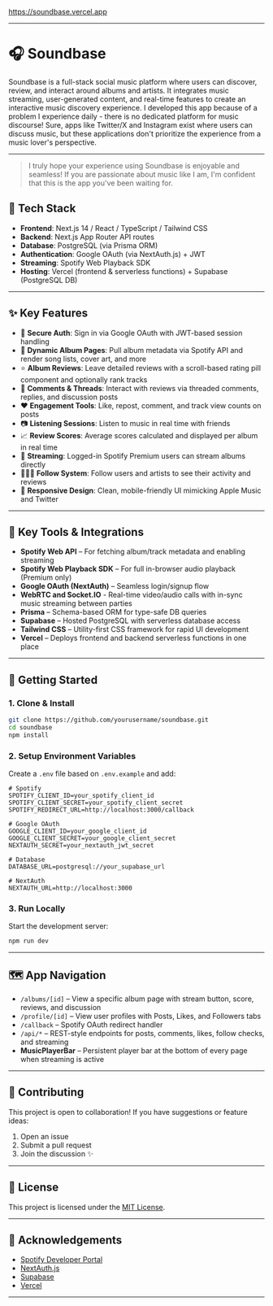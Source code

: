 https://soundbase.vercel.app

---

# 🎧 Soundbase

Soundbase is a full-stack social music platform where users can discover, review, and interact around albums and artists. It integrates music streaming, user-generated content, and real-time features to create an interactive music discovery experience. I developed this app because of a problem I experience daily - there is no dedicated platform for music discourse! Sure, apps like Twitter/X and Instagram exist where users can discuss music, but these applications don't prioritize the experience from a music lover's perspective. 

---

> I truly hope your experience using Soundbase is enjoyable and seamless! If you are passionate about music like I am, I'm confident that this is the app you've been waiting for.

## 🔧 Tech Stack

- **Frontend**: Next.js 14 / React / TypeScript / Tailwind CSS  
- **Backend**: Next.js App Router API routes  
- **Database**: PostgreSQL (via Prisma ORM)  
- **Authentication**: Google OAuth (via NextAuth.js) + JWT  
- **Streaming**: Spotify Web Playback SDK  
- **Hosting**: Vercel (frontend & serverless functions) + Supabase (PostgreSQL DB)

---

## ✨ Key Features

- 🔐 **Secure Auth**: Sign in via Google OAuth with JWT-based session handling  
- 📀 **Dynamic Album Pages**: Pull album metadata via Spotify API and render song lists, cover art, and more  
- ⭐ **Album Reviews**: Leave detailed reviews with a scroll-based rating pill component and optionally rank tracks
- 💬 **Comments & Threads**: Interact with reviews via threaded comments, replies, and discussion posts  
- ❤️ **Engagement Tools**: Like, repost, comment, and track view counts on posts
- 📷 **Listening Sessions**: Listen to music in real time with friends
- 📈 **Review Scores**: Average scores calculated and displayed per album in real time  
- 🎵 **Streaming**: Logged-in Spotify Premium users can stream albums directly  
- 🧑‍🤝‍🧑 **Follow System**: Follow users and artists to see their activity and reviews  
- 📱 **Responsive Design**: Clean, mobile-friendly UI mimicking Apple Music and Twitter  

---

## 🧰 Key Tools & Integrations

- **Spotify Web API** – For fetching album/track metadata and enabling streaming  
- **Spotify Web Playback SDK** – For full in-browser audio playback (Premium only)  
- **Google OAuth (NextAuth)** – Seamless login/signup flow
- **WebRTC and Socket.IO** - Real-time video/audio calls with in-sync music streaming between parties
- **Prisma** – Schema-based ORM for type-safe DB queries  
- **Supabase** – Hosted PostgreSQL with serverless database access  
- **Tailwind CSS** – Utility-first CSS framework for rapid UI development  
- **Vercel** – Deploys frontend and backend serverless functions in one place  

---

## 🚀 Getting Started

### 1. Clone & Install

```bash
git clone https://github.com/yourusername/soundbase.git
cd soundbase
npm install
```

### 2. Setup Environment Variables

Create a `.env` file based on `.env.example` and add:

```env
# Spotify
SPOTIFY_CLIENT_ID=your_spotify_client_id
SPOTIFY_CLIENT_SECRET=your_spotify_client_secret
SPOTIFY_REDIRECT_URL=http://localhost:3000/callback

# Google OAuth
GOOGLE_CLIENT_ID=your_google_client_id
GOOGLE_CLIENT_SECRET=your_google_client_secret
NEXTAUTH_SECRET=your_nextauth_jwt_secret

# Database
DATABASE_URL=postgresql://your_supabase_url

# NextAuth
NEXTAUTH_URL=http://localhost:3000
```

### 3. Run Locally

Start the development server:

```bash
npm run dev
```
---

## 🗺️ App Navigation

- `/albums/[id]` – View a specific album page with stream button, score, reviews, and discussion  
- `/profile/[id]` – View user profiles with Posts, Likes, and Followers tabs  
- `/callback` – Spotify OAuth redirect handler  
- `/api/*` – REST-style endpoints for posts, comments, likes, follow checks, and streaming  
- **MusicPlayerBar** – Persistent player bar at the bottom of every page when streaming is active

---

## 📌 Contributing

This project is open to collaboration! If you have suggestions or feature ideas:

1. Open an issue  
2. Submit a pull request  
3. Join the discussion ✨

---

## 📄 License

This project is licensed under the [MIT License](LICENSE).

---

## 🤝 Acknowledgements

- [Spotify Developer Portal](https://developer.spotify.com/)  
- [NextAuth.js](https://next-auth.js.org/)  
- [Supabase](https://supabase.io/)  
- [Vercel](https://vercel.com/)

---

